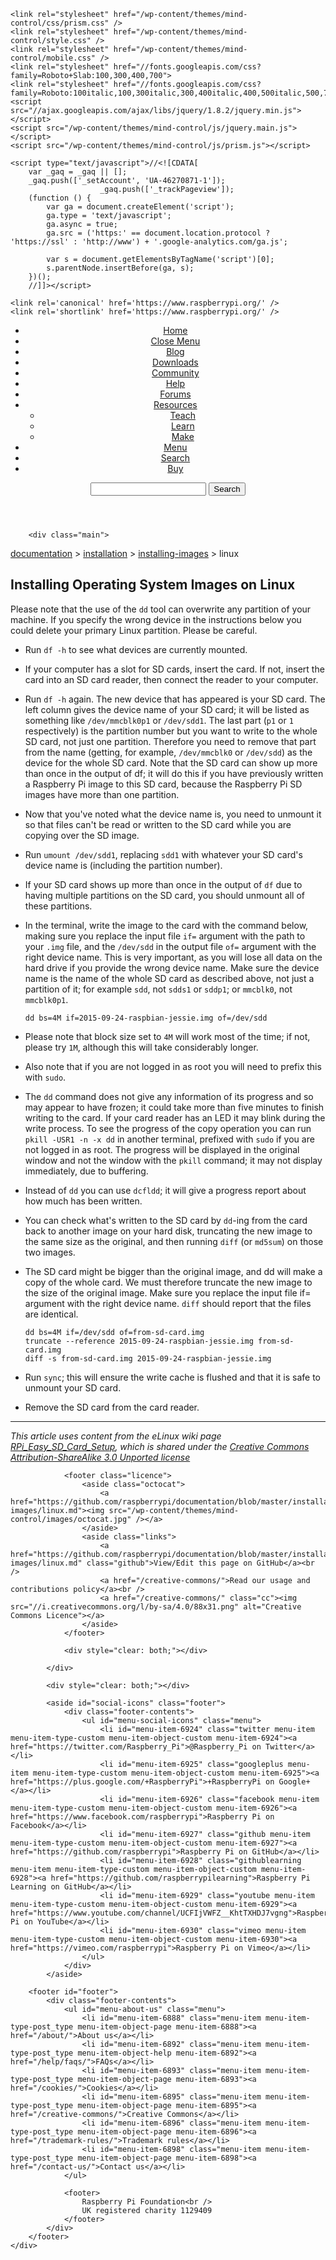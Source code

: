 <HTML>
<!--[if IE 7]>
<html class="ie ie7" lang="en-GB">
<![endif]-->
<!--[if IE 8]>
<html class="ie ie8" lang="en-GB">
<![endif]-->
<!--[if !(IE 7) | !(IE 8)  ]><!-->
<html lang="en-GB">
<!--<![endif]-->
<head>
<meta charset="utf-8" />
    <meta name="viewport" content="width=device-width, user-scalable=no" />
    <title>Installing Operating System Images on Linux - Raspberry Pi Documentation</title>
    <meta name="description" content="This section includes some simple guides to setting up the software on your Raspberry Pi. We recommend that beginners start by downloading and installing NOOBS." />
    <link rel="icon" type="image/png" href="/wp-content/themes/mind-control/images/favicon.png" />
    <link rel="publisher" href="https://plus.google.com/+RaspberryPi" />
    <!--[if lt IE 9]>
    <script src="/wp-content/themes/mind-control/js/html5.js"></script>
    <![endif]-->

    <link rel="stylesheet" href="/wp-content/themes/mind-control/css/prism.css" />
    <link rel="stylesheet" href="/wp-content/themes/mind-control/style.css" />
    <link rel="stylesheet" href="/wp-content/themes/mind-control/mobile.css" />
    <link rel="stylesheet" href="//fonts.googleapis.com/css?family=Roboto+Slab:100,300,400,700">
    <link rel="stylesheet" href="//fonts.googleapis.com/css?family=Roboto:100italic,100,300italic,300,400italic,400,500italic,500,700italic,700,900italic,900">
    <script src="//ajax.googleapis.com/ajax/libs/jquery/1.8.2/jquery.min.js"></script>
    <script src="/wp-content/themes/mind-control/js/jquery.main.js"></script>
    <script src="/wp-content/themes/mind-control/js/prism.js"></script>

    <script type="text/javascript">//<![CDATA[
        var _gaq = _gaq || [];
        _gaq.push(['_setAccount', 'UA-46270871-1']);
                        _gaq.push(['_trackPageview']);
        (function () {
            var ga = document.createElement('script');
            ga.type = 'text/javascript';
            ga.async = true;
            ga.src = ('https:' == document.location.protocol ? 'https://ssl' : 'http://www') + '.google-analytics.com/ga.js';

            var s = document.getElementsByTagName('script')[0];
            s.parentNode.insertBefore(ga, s);
        })();
        //]]></script>

    <link rel='canonical' href='https://www.raspberrypi.org/' />
    <link rel='shortlink' href='https://www.raspberrypi.org/' />
</head>

<body class="documentation">
    <div class="container">
        <header id="header">
            <nav id="nav">
                <ul id="menu-nav-bar" class="menu"><li id="menu-item-6901" class="home mobile menu-item menu-item-type-post_type menu-item-object-page current-menu-item page_item page-item-5372 current_page_item menu-item-6901"><a href="/">Home</a></li>
                    <li id="menu-item-8279" class="close-menu menu-item menu-item-type-custom menu-item-object-custom menu-item-8279"><a href="#">Close Menu</a></li>
                    <li id="menu-item-6902" class="yellow menu-item menu-item-type-post_type menu-item-object-page menu-item-6902"><a href="/blog/">Blog</a></li>
                    <li id="menu-item-6903" class="red menu-item menu-item-type-post_type menu-item-object-page menu-item-6903"><a href="/downloads/">Downloads</a></li>
                    <li id="menu-item-6904" class="purple menu-item menu-item-type-post_type menu-item-object-page menu-item-6904"><a href="/community/">Community</a></li>
                    <li id="menu-item-6905" class="green menu-item menu-item-type-post_type menu-item-object-page menu-item-6905"><a href="/help/">Help</a></li>
                    <li id="menu-item-6907" class="pink menu-item menu-item-type-custom menu-item-object-custom menu-item-6907"><a href="/forums/">Forums</a></li>
                    <li id="menu-item-6908" class="blue menu-item menu-item-type-post_type menu-item-object-page menu-item-has-children menu-item-6908"><a href="/resources/">Resources</a>
                        <ul class="sub-menu">
                            <li id="menu-item-6911" class="blue2 menu-item menu-item-type-taxonomy menu-item-object-resource-category menu-item-6911"><a href="/resources/teach/">Teach</a></li>
                            <li id="menu-item-6909" class="blue3 menu-item menu-item-type-taxonomy menu-item-object-resource-category menu-item-6909"><a href="/resources/learn/">Learn</a></li>
                            <li id="menu-item-6910" class="blue4 menu-item menu-item-type-taxonomy menu-item-object-resource-category menu-item-6910"><a href="/resources/make/">Make</a></li>
                        </ul>
                    </li>
                    <li id="menu-item-7165" class="menu mobile menu-item menu-item-type-custom menu-item-object-custom menu-item-7165"><a href="#">Menu</a></li>
                    <li id="menu-item-6912" class="search mobile menu-item menu-item-type-custom menu-item-object-custom menu-item-6912"><a href="#">Search</a></li>
                    <li id="menu-item-7154" class="shop menu-item menu-item-type-post_type menu-item-object-page menu-item-7154"><a href="/buy/">Buy</a></li>
                </ul>
            </nav>
            <form class="search" action="/">
                <input name="s" class="search" value="" />
                <input type="submit" class="submit" value="Search" />
            </form>
        </header>

        <div class="main">

<nav class="breadcrumbs">
    <a href='//www.raspberrypi.org/documentation'>documentation</a> &gt; <a href='//www.raspberrypi.org/documentation/installation'>installation</a> &gt; <a href='//www.raspberrypi.org/documentation/installation/installing-images'>installing-images</a> &gt; linux</nav>

<article class="entry-content">
    <h1>Installing Operating System Images on Linux</h1>
<p>Please note that the use of the <code>dd</code> tool can overwrite any partition of your machine. If you specify the wrong device in the instructions below you could delete your primary Linux partition. Please be careful.</p>
<ul>
<li>
<p>Run <code>df -h</code> to see what devices are currently mounted.</p>
</li>
<li>
<p>If your computer has a slot for SD cards, insert the card. If not, insert the card into an SD card reader, then connect the reader to your computer.</p>
</li>
<li>
<p>Run <code>df -h</code> again. The new device that has appeared is your SD card. The left column gives the device name of your SD card; it will be listed as something like <code>/dev/mmcblk0p1</code> or <code>/dev/sdd1</code>. The last part (<code>p1</code> or <code>1</code> respectively) is the partition number but you want to write to the whole SD card, not just one partition. Therefore you need to remove that part from the name (getting, for example, <code>/dev/mmcblk0</code> or <code>/dev/sdd</code>) as the device for the whole SD card. Note that the SD card can show up more than once in the output of df; it will do this if you have previously written a Raspberry Pi image to this SD card, because the Raspberry Pi SD images have more than one partition.</p>
</li>
<li>
<p>Now that you've noted what the device name is, you need to unmount it so that files can't be read or written to the SD card while you are copying over the SD image.</p>
</li>
<li>
<p>Run <code>umount /dev/sdd1</code>, replacing <code>sdd1</code> with whatever your SD card's device name is (including the partition number).</p>
</li>
<li>
<p>If your SD card shows up more than once in the output of <code>df</code> due to having multiple partitions on the SD card, you should unmount all of these partitions.</p>
</li>
<li>
<p>In the terminal, write the image to the card with the command below, making sure you replace the input file <code>if=</code> argument with the path to your <code>.img</code> file, and the <code>/dev/sdd</code> in the output file <code>of=</code> argument with the right device name. This is very important, as you will lose all data on the hard drive if you provide the wrong device name. Make sure the device name is the name of the whole SD card as described above, not just a partition of it; for example <code>sdd</code>, not <code>sdds1</code> or <code>sddp1</code>; or <code>mmcblk0</code>, not <code>mmcblk0p1</code>.</p>
<pre><code class="language-bash">dd bs=4M if=2015-09-24-raspbian-jessie.img of=/dev/sdd</code></pre>
</li>
<li>
<p>Please note that block size set to <code>4M</code> will work most of the time; if not, please try <code>1M</code>, although this will take considerably longer.</p>
</li>
<li>
<p>Also note that if you are not logged in as root you will need to prefix this with <code>sudo</code>.</p>
</li>
<li>
<p>The <code>dd</code> command does not give any information of its progress and so may appear to have frozen; it could take more than five minutes to finish writing to the card. If your card reader has an LED it may blink during the write process. To see the progress of the copy operation you can run <code>pkill -USR1 -n -x dd</code> in another terminal, prefixed with <code>sudo</code> if you are not logged in as root. The progress will be displayed in the original window and not the window with the <code>pkill</code> command; it may not display immediately, due to buffering.</p>
</li>
<li>
<p>Instead of <code>dd</code> you can use <code>dcfldd</code>; it will give a progress report about how much has been written.</p>
</li>
<li>
<p>You can check what's written to the SD card by <code>dd</code>-ing from the card back to another image on your hard disk, truncating the new image to the same size as the original, and then running <code>diff</code> (or <code>md5sum</code>) on those two images.</p>
</li>
<li>
<p>The SD card might be bigger than the original image, and dd will make a copy of the whole card. We must therefore truncate the new image to the size of the original image.  Make sure you replace the input file if= argument with the right device name. <code>diff</code> should report that the files are identical.</p>
<pre><code class="language-bash">dd bs=4M if=/dev/sdd of=from-sd-card.img
truncate --reference 2015-09-24-raspbian-jessie.img from-sd-card.img
diff -s from-sd-card.img 2015-09-24-raspbian-jessie.img</code></pre>
</li>
<li>
<p>Run <code>sync</code>; this will ensure the write cache is flushed and that it is safe to unmount your SD card.</p>
</li>
<li>Remove the SD card from the card reader.</li>
</ul>
<hr />
<p><em>This article uses content from the eLinux wiki page <a href="http://elinux.org/RPi_Easy_SD_Card_Setup">RPi_Easy_SD_Card_Setup</a>, which is shared under the <a href="http://creativecommons.org/licenses/by-sa/3.0/">Creative Commons Attribution-ShareAlike 3.0 Unported license</a></em></p></article>

                <footer class="licence">
                    <aside class="octocat">
                        <a href="https://github.com/raspberrypi/documentation/blob/master/installation/installing-images/linux.md"><img src="/wp-content/themes/mind-control/images/octocat.jpg" /></a>
                    </aside>
                    <aside class="links">
                        <a href="https://github.com/raspberrypi/documentation/blob/master/installation/installing-images/linux.md" class="github">View/Edit this page on GitHub</a><br />
                        <a href="/creative-commons/">Read our usage and contributions policy</a><br />
                        <a href="/creative-commons/" class="cc"><img src="//i.creativecommons.org/l/by-sa/4.0/88x31.png" alt="Creative Commons Licence"></a>
                    </aside>
                </footer>

                <div style="clear: both;"></div>

            </div>

            <div style="clear: both;"></div>

            <aside id="social-icons" class="footer">
                <div class="footer-contents">
                    <ul id="menu-social-icons" class="menu">
                        <li id="menu-item-6924" class="twitter menu-item menu-item-type-custom menu-item-object-custom menu-item-6924"><a href="https://twitter.com/Raspberry_Pi">@Raspberry_Pi on Twitter</a></li>
                        <li id="menu-item-6925" class="googleplus menu-item menu-item-type-custom menu-item-object-custom menu-item-6925"><a href="https://plus.google.com/+RaspberryPi">+RaspberryPi on Google+</a></li>
                        <li id="menu-item-6926" class="facebook menu-item menu-item-type-custom menu-item-object-custom menu-item-6926"><a href="https://www.facebook.com/raspberrypi">Raspberry Pi on Facebook</a></li>
                        <li id="menu-item-6927" class="github menu-item menu-item-type-custom menu-item-object-custom menu-item-6927"><a href="https://github.com/raspberrypi">Raspberry Pi on GitHub</a></li>
                        <li id="menu-item-6928" class="githublearning menu-item menu-item-type-custom menu-item-object-custom menu-item-6928"><a href="https://github.com/raspberrypilearning">Raspberry Pi Learning on GitHub</a></li>
                        <li id="menu-item-6929" class="youtube menu-item menu-item-type-custom menu-item-object-custom menu-item-6929"><a href="https://www.youtube.com/channel/UCFIjVWFZ__KhtTXHDJ7vgng">Raspberry Pi on YouTube</a></li>
                        <li id="menu-item-6930" class="vimeo menu-item menu-item-type-custom menu-item-object-custom menu-item-6930"><a href="https://vimeo.com/raspberrypi">Raspberry Pi on Vimeo</a></li>
                    </ul>
                </div>
            </aside>

        <footer id="footer">
            <div class="footer-contents">
                <ul id="menu-about-us" class="menu">
                    <li id="menu-item-6888" class="menu-item menu-item-type-post_type menu-item-object-page menu-item-6888"><a href="/about/">About us</a></li>
                    <li id="menu-item-6892" class="menu-item menu-item-type-post_type menu-item-object-help menu-item-6892"><a href="/help/faqs/">FAQs</a></li>
                    <li id="menu-item-6893" class="menu-item menu-item-type-post_type menu-item-object-page menu-item-6893"><a href="/cookies/">Cookies</a></li>
                    <li id="menu-item-6895" class="menu-item menu-item-type-post_type menu-item-object-page menu-item-6895"><a href="/creative-commons/">Creative Commons</a></li>
                    <li id="menu-item-6896" class="menu-item menu-item-type-post_type menu-item-object-page menu-item-6896"><a href="/trademark-rules/">Trademark rules</a></li>
                    <li id="menu-item-6898" class="menu-item menu-item-type-post_type menu-item-object-page menu-item-6898"><a href="/contact-us/">Contact us</a></li>
                </ul>

                <footer>
                    Raspberry Pi Foundation<br />
                    UK registered charity 1129409
                </footer>
            </div>
        </footer>
    </div>
</body>
</html>
</HTML>
